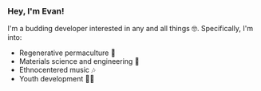 ### Hey, I'm Evan! 

I'm a budding developer interested in any and all things 🤓. Specifically, I'm into:
* Regenerative permaculture 🌳
* Materials science and engineering 🔬
* Ethnocentered music 🎶
* Youth development 🧑‍🏫

